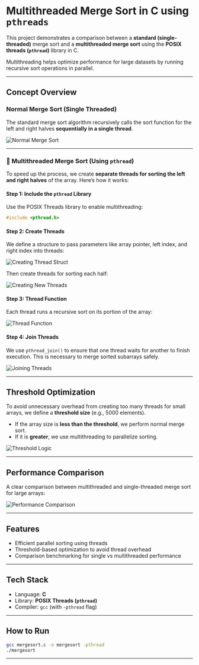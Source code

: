 # Multithreaded Merge Sort in C using `pthreads`

This project demonstrates a comparison between a **standard (single-threaded)** merge sort and a **multithreaded merge sort** using the **POSIX threads (`pthread`)** library in C.

Multithreading helps optimize performance for large datasets by running recursive sort operations in parallel.

---

## Concept Overview

### Normal Merge Sort (Single Threaded)
The standard merge sort algorithm recursively calls the sort function for the left and right halves **sequentially in a single thread**.

![Normal Merge Sort](https://github.com/user-attachments/assets/17b26930-1471-4e80-9cee-0c42b419b1c6)

---

### 🔹 Multithreaded Merge Sort (Using `pthread`)

To speed up the process, we create **separate threads for sorting the left and right halves** of the array. Here’s how it works:

#### Step 1: Include the `pthread` Library
Use the POSIX Threads library to enable multithreading:

```c
#include <pthread.h>
```

#### Step 2: Create Threads

We define a structure to pass parameters like array pointer, left index, and right index into threads:

![Creating Thread Struct](https://github.com/user-attachments/assets/0f2645f6-fe30-4390-b9a4-0232e04d24a6)

Then create threads for sorting each half:

![Creating New Threads](https://github.com/user-attachments/assets/b4226221-2df8-4ac3-84bf-b978fa42a70d)

#### Step 3: Thread Function

Each thread runs a recursive sort on its portion of the array:

![Thread Function](https://github.com/user-attachments/assets/027bd136-6e0a-4b35-8cbf-fa0fab5f92cf)

#### Step 4: Join Threads

We use `pthread_join()` to ensure that one thread waits for another to finish execution. This is necessary to merge sorted subarrays safely.

![Joining Threads](https://github.com/user-attachments/assets/8935297e-558a-4f0a-9ad7-1dd84824b0d7)

---

## Threshold Optimization

To avoid unnecessary overhead from creating too many threads for small arrays, we define a **threshold size** (e.g., 5000 elements).  
- If the array size is **less than the threshold**, we perform normal merge sort.  
- If it is **greater**, we use multithreading to parallelize sorting.

![Threshold Logic](https://github.com/user-attachments/assets/6789f4b7-0ef9-4fe5-8e92-8ce79a815217)

---

## Performance Comparison

A clear comparison between multithreaded and single-threaded merge sort for large arrays:

![Performance Comparison](https://github.com/user-attachments/assets/8ec1ef16-479a-449b-af22-8a9faac865fb)

---

## Features

- Efficient parallel sorting using threads  
- Threshold-based optimization to avoid thread overhead  
- Comparison benchmarking for single vs multithreaded performance

---

## Tech Stack

- Language: **C**
- Library: **POSIX Threads (`pthread`)**
- Compiler: `gcc` (with `-pthread` flag)

---

## How to Run

```bash
gcc mergesort.c -o mergesort -pthread
./mergesort
```

--- 
